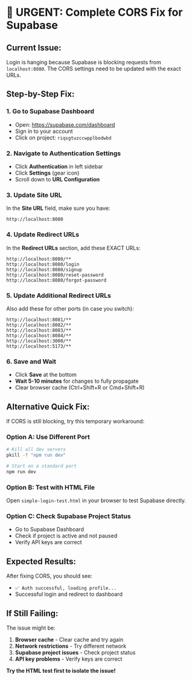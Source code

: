 # 🚨 URGENT: Complete CORS Fix for Supabase

## **Current Issue:**
Login is hanging because Supabase is blocking requests from `localhost:8080`. The CORS settings need to be updated with the exact URLs.

## **Step-by-Step Fix:**

### **1. Go to Supabase Dashboard**
- Open: https://supabase.com/dashboard
- Sign in to your account
- Click on project: `riqsgtuzccwpplbodwbd`

### **2. Navigate to Authentication Settings**
- Click **Authentication** in left sidebar
- Click **Settings** (gear icon)
- Scroll down to **URL Configuration**

### **3. Update Site URL**
In the **Site URL** field, make sure you have:
```
http://localhost:8080
```

### **4. Update Redirect URLs**
In the **Redirect URLs** section, add these EXACT URLs:
```
http://localhost:8080/**
http://localhost:8080/login
http://localhost:8080/signup
http://localhost:8080/reset-password
http://localhost:8080/forgot-password
```

### **5. Update Additional Redirect URLs**
Also add these for other ports (in case you switch):
```
http://localhost:8081/**
http://localhost:8082/**
http://localhost:8083/**
http://localhost:8084/**
http://localhost:3000/**
http://localhost:5173/**
```

### **6. Save and Wait**
- Click **Save** at the bottom
- **Wait 5-10 minutes** for changes to fully propagate
- Clear browser cache (Ctrl+Shift+R or Cmd+Shift+R)

## **Alternative Quick Fix:**

If CORS is still blocking, try this temporary workaround:

### **Option A: Use Different Port**
```bash
# Kill all dev servers
pkill -f "npm run dev"

# Start on a standard port
npm run dev
```

### **Option B: Test with HTML File**
Open `simple-login-test.html` in your browser to test Supabase directly.

### **Option C: Check Supabase Project Status**
- Go to Supabase Dashboard
- Check if project is active and not paused
- Verify API keys are correct

## **Expected Results:**
After fixing CORS, you should see:
- `✅ Auth successful, loading profile...`
- Successful login and redirect to dashboard

## **If Still Failing:**
The issue might be:
1. **Browser cache** - Clear cache and try again
2. **Network restrictions** - Try different network
3. **Supabase project issues** - Check project status
4. **API key problems** - Verify keys are correct

**Try the HTML test first to isolate the issue!**
